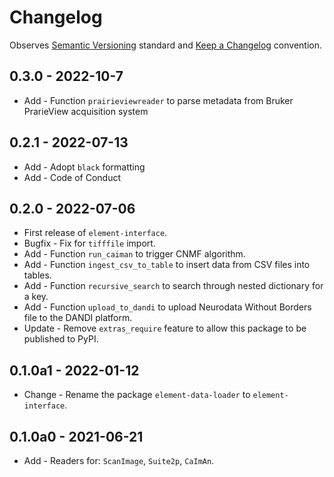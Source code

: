 # Changelog

Observes [Semantic Versioning](https://semver.org/spec/v2.0.0.html) standard and [Keep a Changelog](https://keepachangelog.com/en/1.0.0/) convention.

## 0.3.0 - 2022-10-7
+ Add - Function `prairieviewreader` to parse metadata from Bruker PrarieView acquisition system

## 0.2.1 - 2022-07-13
+ Add - Adopt `black` formatting
+ Add - Code of Conduct

## 0.2.0 - 2022-07-06
+ First release of `element-interface`.
+ Bugfix - Fix for `tifffile` import.
+ Add - Function `run_caiman` to trigger CNMF algorithm.
+ Add - Function `ingest_csv_to_table` to insert data from CSV files into tables.
+ Add - Function `recursive_search` to search through nested dictionary for a key.
+ Add - Function `upload_to_dandi` to upload Neurodata Without Borders file to the DANDI platform.
+ Update - Remove `extras_require` feature to allow this package to be published to PyPI.

## 0.1.0a1 - 2022-01-12
+ Change - Rename the package `element-data-loader` to `element-interface`.

## 0.1.0a0 - 2021-06-21
+ Add - Readers for: `ScanImage`, `Suite2p`, `CaImAn`.

[0.3.0]: https://github.com/datajoint/element-interface/compare/0.2.1...0.3.0
[0.2.1]: https://github.com/datajoint/element-interface/releases/tag/0.2.1